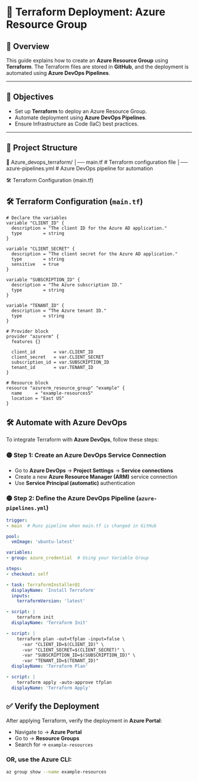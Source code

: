 # 📌 Terraform Deployment: Azure Resource Group  

## 📝 Overview  
This guide explains how to create an **Azure Resource Group** using **Terraform**. The Terraform files are stored in **GitHub**, and the deployment is automated using **Azure DevOps Pipelines**.

---

## 🎯 Objectives  
- Set up **Terraform** to deploy an Azure Resource Group.  
- Automate deployment using **Azure DevOps Pipelines**.  
- Ensure Infrastructure as Code (IaC) best practices.

---

## 📂 Project Structure  
📁 Azure_devops_terraform/ │── main.tf # Terraform configuration file
│── azure-pipelines.yml # Azure DevOps pipeline for automation 

🛠 Terraform Configuration (main.tf) 

## 🛠 Terraform Configuration (`main.tf`)

```hcl
# Declare the variables
variable "CLIENT_ID" {
  description = "The client ID for the Azure AD application."
  type        = string
}

variable "CLIENT_SECRET" {
  description = "The client secret for the Azure AD application."
  type        = string
  sensitive   = true
}

variable "SUBSCRIPTION_ID" {
  description = "The Azure subscription ID."
  type        = string
}

variable "TENANT_ID" {
  description = "The Azure tenant ID."
  type        = string
}

# Provider block
provider "azurerm" {
  features {}

  client_id       = var.CLIENT_ID
  client_secret   = var.CLIENT_SECRET
  subscription_id = var.SUBSCRIPTION_ID
  tenant_id       = var.TENANT_ID
}

# Resource block
resource "azurerm_resource_group" "example" {
  name     = "example-resources5"
  location = "East US"
}
```
## 🛠️ Automate with Azure DevOps

To integrate Terraform with **Azure DevOps**, follow these steps:

### 🟡 Step 1: Create an Azure DevOps Service Connection  
- Go to **Azure DevOps** → **Project Settings** → **Service connections**  
- Create a new **Azure Resource Manager (ARM)** service connection  
- Use **Service Principal (automatic)** authentication  

### 🟡 Step 2: Define the Azure DevOps Pipeline (`azure-pipelines.yml`)  
```yaml
trigger:
- main  # Runs pipeline when main.tf is changed in GitHub

pool:
  vmImage: 'ubuntu-latest'

variables:
- group: azure_credential  # Using your Variable Group

steps:
- checkout: self

- task: TerraformInstaller@1
  displayName: 'Install Terraform'
  inputs:
    terraformVersion: 'latest'

- script: |
    terraform init
  displayName: 'Terraform Init'

- script: |
    terraform plan -out=tfplan -input=false \
      -var "CLIENT_ID=$(CLIENT_ID)" \
      -var "CLIENT_SECRET=$(CLIENT_SECRET)" \
      -var "SUBSCRIPTION_ID=$(SUBSCRIPTION_ID)" \
      -var "TENANT_ID=$(TENANT_ID)"
  displayName: 'Terraform Plan'

- script: |
    terraform apply -auto-approve tfplan
  displayName: 'Terraform Apply'

```
## ✅ Verify the Deployment

After applying Terraform, verify the deployment in **Azure Portal**:

- Navigate to → **Azure Portal**
- Go to → **Resource Groups**
- Search for → `example-resources`

### OR, use the Azure CLI:

```bash
az group show --name example-resources
